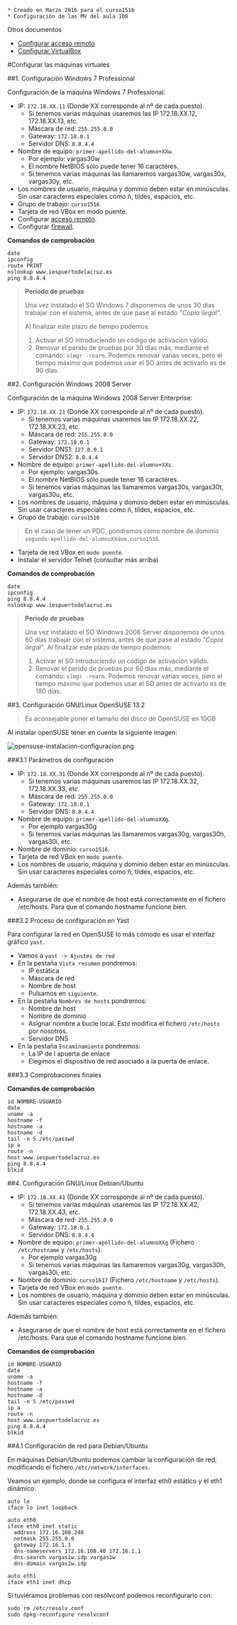 
```
* Creado en Marzo 2016 para el curso1516
* Configuración de las MV del aula 108
```

Otros documentos
* [Configurar acceso remoto](acceso-remoto.md)
* [Configurar VirtualBox](virtualbox.md)

#Configurar las máquinas virtuales

##1. Configuración Windows 7 Professional

Configuración de la máquina Windows 7 Professional:
* IP: `172.18.XX.11` (Donde XX corresponde al nº de cada puesto).
    * Si tenemos varias máquinas usaremos las IP 172.18.XX.12, 172.18.XX.13, etc.
    * Máscara de red: `255.255.0.0`
    * Gateway: `172.18.0.1`
    * Servidor DNS: `8.8.4.4`
* Nombre de equipo: `primer-apellido-del-alumno+XXw`.
    * Por ejemplo: vargas30w
    * El nombre NetBIOS sólo puede tener 16 caractéres.
    * Si tenemos varias máquinas las llamaremos vargas30w, vargas30x, vargas30y, etc.
* Los nombres de usuario, máquina y dominio deben estar en minúsculas.
Sin usar caracteres especiales como ñ, tildes, espacios, etc.
* Grupo de trabajo: `curso1516`
* Tarjeta de red VBox en modo puente.
* Configurar [acceso remoto](./acceso-remoto.md).
* Configurar [firewall](./firewall.md).

**Comandos de comprobación**

```
date
ipconfig
route PRINT
nslookup www.iespuertodelacruz.es
ping 8.8.4.4
```

> **Periodo de pruebas**
>
> Una vez instalado el SO Windows 7 disponemos de unos 30 días trabajar con el sistema,
antes de que pase al estado *"Copia ilegal"*.
>
> Al finalizar este plazo de tiempo podemos:
>
> 1. Activar el SO introduciendo un código de activación válido.
> 2. Renovar el perido de pruebas por 30 días más, mediante el comando: `slmgr -rearm`.
Podemos renovar varias veces, pero el tiempo máximo que podemos usar el SO antes de activarlo
es de 90 días.
>


##2. Configuración Windows 2008 Server

Configuración de la máquina Windows 2008 Server Enterprise:
* IP: `172.18.XX.21` (Donde XX corresponde al nº de cada puesto).
    * Si tenemos varias máquinas usaremos las IP 172.18.XX.22, 172.18.XX.23, etc.
    * Máscara de red: `255.255.0.0`
    * Gateway: `172.18.0.1`
    * Servidor DNS1: `127.0.0.1`
    * Servidor DNS2: `8.8.4.4`
* Nombre de equipo: `primer-apellido-del-alumno+XXs`.
    * Por ejemplo: vargas30s.
    * El nombre NetBIOS sólo puede tener 16 caractéres.
    * Si tenemos varias máquinas las llamaremos vargas30s, vargas30t, vargas30u, etc.
* Los nombres de usuario, máquina y dominio deben estar en minúsculas.
Sin usar caracteres especiales como ñ, tildes, espacios, etc.
* Grupo de trabajo: `curso1516`

> En el caso de tener un PDC, pondremos como nombre de dominio `segundo-apellido-del-alumnoXXdom.curso1516`.

* Tarjeta de red VBox en `modo puente`.
* Instalar el servidor Telnet (consultar más arriba)

**Comandos de comprobación**

```  
date
ipconfig
ping 8.8.4.4
nslookup www.iespuertodelacruz.es
```   

> **Periodo de pruebas**
>
> Una vez instalado el SO Windows 2008 Server disponemos de unos 60 días trabajar con el sistema,
antes de que pase al estado *"Copia ilegal"*.
> Al finalizar este plazo de tiempo podemos:
> 1. Activar el SO introduciendo un código de activación válido.
> 2. Renovar el perido de pruebas por 60 días más, mediante el comando: `slmgr -rearm`.
Podemos renovar varias veces, pero el tiempo máximo que podemos usar el SO antes de activarlo
es de 180 días.
>

##3. Configuración GNU/Linux OpenSUSE 13.2

> Es aconsejable poner el tamaño del disco de OpenSUSE en 10GB

Al instalar openSUSE tener en cuenta la siguiente imagen:

![opensuse-instalacion-configuracion.png](./images/opensuse-instalacion-configuracion.png)

###3.1 Parámetros de configuración

* IP: `172.18.XX.31` (Donde XX corresponde al nº de cada puesto).
    * Si tenemos varias máquinas usaremos las IP 172.18.XX.32, 172.18.XX.33, etc.
    * Máscara de red: `255.255.0.0`
    * Gateway: `172.18.0.1`
    * Servidor DNS: `8.8.4.4`
* Nombre de equipo: `primer-apellido-del-alumnoXXg`.
    * Por ejemplo vargas30g
    * Si tenemos varias máquinas las llamaremos vargas30g, vargas30h, vargas30i, etc.
* Nombre de dominio: `curso1516`.
* Tarjeta de red VBox en `modo puente`.
* Los nombres de usuario, máquina y dominio deben estar en minúsculas.
Sin usar caracteres especiales como ñ, tildes, espacios, etc.

Además también:
* Asegurarse de que el nombre de host está correctamente en el fichero /etc/hosts.
Para que el comando hostname funcione bien.

###3.2 Proceso de configuración en Yast

Para configurar la red en OpenSUSE lo más cómodo es usar el interfaz gráfico `yast`.
* Vamos a `yast -> Ajustes de red`
* En la pestaña `Vista resumen` pondremos:
    * IP estática
    * Máscara de red
    * Nombre de host
    * Pulsamos en `siguiente`.
* En la pestaña `Nombres de hosts` pondremos:
    * Nombre de host
    * Nombre de dominio
    * Asignar nombre a bucle local. Esto modifica el fichero `/etc/hosts` por nosotros.
    * Servidor DNS
* En la pestaña `Encaminamiento` pondremos:
    * La IP de l apuerta de enlace
    * Elegimos el dispositivo de red asociado a la puerta de enlace.    

###3.3 Comprobaciones finales

**Comandos de comprobación**

```
id NOMBRE-USUARIO
date
uname -a
hostname -f
hostname -a
hostname -d
tail -n 5 /etc/passwd
ip a
route -n
host www.iespuertodelacruz.es
ping 8.8.4.4
blkid
```

##4. Configuración GNU/Linux Debian/Ubuntu

* IP: `172.18.XX.41` (Donde XX corresponde al nº de cada puesto).
    * Si tenemos varias máquinas usaremos las IP 172.18.XX.42, 172.18.XX.43, etc.
    * Máscara de red: `255.255.0.0`
    * Gateway: `172.18.0.1`
    * Servidor DNS: `8.8.4.4`
* Nombre de equipo: `primer-apellido-del-alumnoXXg` (Fichero `/etc/hostname` y `/etc/hosts`).
    * Por ejemplo vargas30g
    * Si tenemos varias máquinas las llamaremos vargas30g, vargas30h, vargas30i, etc.
* Nombre de dominio: `curso1617` (Fichero `/etc/hostname` y `/etc/hosts`).
* Tarjeta de red VBox en `modo puente`.
* Los nombres de usuario, máquina y dominio deben estar en minúsculas.
Sin usar caracteres especiales como ñ, tildes, espacios, etc.

Además también:
* Asegurarse de que el nombre de host está correctamente en el fichero /etc/hosts.
Para que el comando hostname funcione bien.

**Comandos de comprobación**

```
id NOMBRE-USUARIO
date
uname -a
hostname -f
hostname -a
hostname -d
tail -n 5 /etc/passwd
ip a
route -n
host www.iespuertodelacruz.es
ping 8.8.4.4
blkid
```

##4.1 Configuración de red para Debian/Ubuntu

En máquinas Debian/Ubuntu podemos cambiar la configuración de red,
modificando el fichero `/etc/network/interfaces`.

Veamos un ejemplo, donde se configura el interfaz eth0 estático y el eth1 dinámico:

```
auto lo
iface lo inet loopback

auto eth0
iface eth0 inet static
  address 172.16.108.240
  netmask 255.255.0.0
  gateway 172.16.1.1
  dns-nameservers 172.16.108.40 172.16.1.1
  dns-search vargas1w.idp vargas1w
  dns-domain vargas1w.idp

auto eth1
iface eth1 inet dhcp
```

Si tuviéramos problemas con resolvconf podemos reconfigurarlo con:

```
sudo rm /etc/resolv.conf
sudo dpkg-reconfigure resolvconf
```
